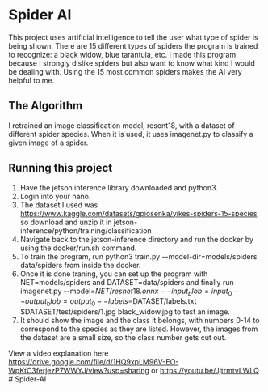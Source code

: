 # Spider AI

This project uses artificial intelligence to tell the user what type of spider is being shown. There are 15 different types of spiders the program is trained to recognize: a black widow, blue tarantula, etc. I made this program because I strongly dislike spiders but also want to know what kind I would be dealing with. Using the 15 most common spiders makes the AI very helpful to me.


## The Algorithm

I retrained an image classification model, resent18, with a dataset of different spider species. When it is used, it uses imagenet.py to classify a given image of a spider.

## Running this project

1. Have the jetson inference library downloaded and python3.
2. Login into your nano.
3. The dataset I used was https://www.kaggle.com/datasets/gpiosenka/yikes-spiders-15-species so download and unzip it in jetson-inference/python/training/classification
4. Navigate back to the jetson-inference directory and run the docker by using the docker/run.sh command.
5. To train the program, run python3 train.py --model-dir=models/spiders data/spiders from inside the docker.
6. Once it is done traning, you can set up the program with NET=models/spiders and DATASET=data/spiders and finally run imagenet.py --model=$NET/resnet18.onnx --input_blob=input_0 --output_blob=output_0 --labels=$DATASET/labels.txt $DATASET/test/spiders/1.jpg black_widow.jpg to test an image.
7. It should show the image and the class it belongs, with numbers 0-14 to correspond to the species as they are listed. However, the images from the dataset are a small size, so the class number gets cut out.

View a video explanation here https://drive.google.com/file/d/1HQ9xpLM96V-EO-WpKtC3ferjezP7WWYJ/view?usp=sharing or https://youtu.be/JjtrmtvLWLQ # Spider-AI

